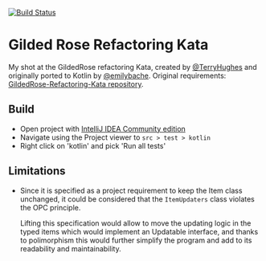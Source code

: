 [![Build Status](https://travis-ci.com/ovitrif/gilded-rose-kotlin.svg?branch=master)](https://travis-ci.com/ovitrif/gilded-rose-kotlin)

# Gilded Rose Refactoring Kata
My shot at the GildedRose refactoring Kata, created by [@TerryHughes](https://twitter.com/) and originally ported to
Kotlin by [@emilybache](https://twitter.com/emilybache).
Original requirements:
[GildedRose-Refactoring-Kata repository](https://github.com/emilybache/GildedRose-Refactoring-Kata).

## Build
- Open project with [IntelliJ IDEA Community edition](https://www.jetbrains.com/idea/download/)
- Navigate using the Project viewer to `src > test > kotlin` 
- Right click on 'kotlin' and pick 'Run all tests'

## Limitations
- Since it is specified as a project requirement to keep the Item class unchanged,
  it could be considered that the `ItemUpdaters` class violates the OPC principle.
  
  Lifting this specification would allow to move the updating logic in the typed items
  which would implement an Updatable interface, and thanks to polimorphism this
  would further simplify the program and add to its readability and maintainability.
